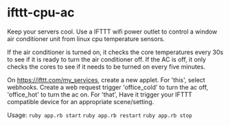 # ifttt-cpu-ac
Keep your servers cool. Use a IFTTT wifi power outlet to control a window air conditioner unit from linux cpu temperature sensors.

If the air conditioner is turned on, it checks the core temperatures every 30s to see if it is ready to turn the air conditioner off. If the AC is off, it only checks the cores to see if it needs to be turned on every five minutes.

On https://ifttt.com/my_services, create a new applet.
For 'this', select webhooks. Create a web request trigger 'office_cold' to turn the ac off, 'office_hot' to turn the ac on.
For 'that', Have it trigger your IFTTT compatible device for an appropriate scene/setting.

Usage:
`ruby app.rb start`
`ruby app.rb restart`
`ruby app.rb stop`